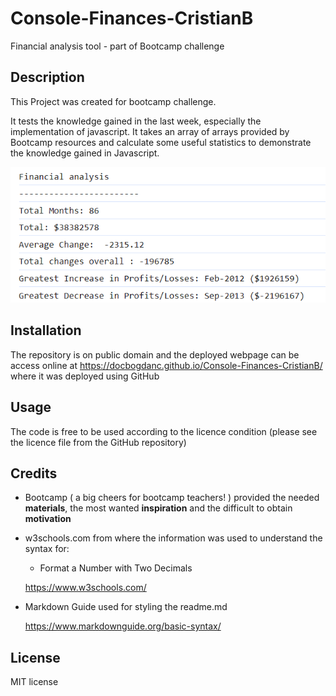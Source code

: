 # Console-Finances-CristianB

Financial analysis tool - part of Bootcamp challenge


## Description

This Project was created for bootcamp challenge.

It tests the knowledge gained in the last week, especially the implementation of javascript. It takes an array of arrays provided by Bootcamp resources and calculate some useful statistics to demonstrate the knowledge gained in Javascript.



![image of results](./images/Screenshot.png)



## Installation

The repository is on public domain and the deployed webpage can be access online at https://docbogdanc.github.io/Console-Finances-CristianB/ where it was deployed using GitHub 


## Usage

The code is free to be used according to the licence condition (please see the licence file from the GitHub repository)



## Credits

- Bootcamp ( a big cheers for bootcamp teachers! ) provided the needed **materials**, the most wanted **inspiration** and the difficult to obtain **motivation**  

  


- w3schools.com from where the information was used to understand the syntax for:
    - Format a Number with Two Decimals 
 
   https://www.w3schools.com/



- Markdown Guide used for styling the readme.md

   https://www.markdownguide.org/basic-syntax/


## License

MIT license




